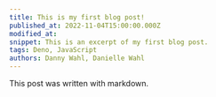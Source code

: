 ```yaml
---
title: This is my first blog post!
published_at: 2022-11-04T15:00:00.000Z
modified_at:
snippet: This is an excerpt of my first blog post.
tags: Deno, JavaScript
authors: Danny Wahl, Danielle Wahl
---
```


This post was written with markdown.
